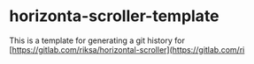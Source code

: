 # horizonta-scroller-template
This is a template for generating a git history for 
[https://gitlab.com/riksa/horizontal-scroller](https://gitlab.com/ri